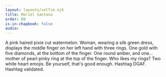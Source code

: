 ```yaml
---
layout: layouts/selfie.njk
title: Mariel Santana
order: 89
is-in-chapbook: false
audio: 
---
```

A pink haired pixie cut watermelon. Woman, wearing a silk green dress, displays the middle finger on her left hand with three rings. One gold with five diamonds, at the bottom of the finger. One round amber, and one… mother of pearl pinky ring at the top of the finger. Who likes my rings? Two white heart emojis. Be yourself, that's good enough. Hashtag DGAF. Hashtag validated.
